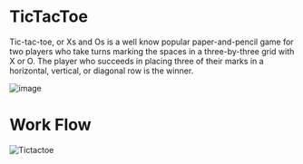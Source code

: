 # TicTacToe

Tic-tac-toe, or Xs and Os is a  well know popular paper-and-pencil game for two players who take turns marking the spaces in a three-by-three grid with X or O.
The player who succeeds in placing three of their marks in a horizontal, vertical, or diagonal row is the winner. 

![image](https://user-images.githubusercontent.com/74519762/232279062-d455da74-22ee-4861-9ea1-fbe987ae26d7.png)

# Work Flow
  ![Tictactoe](https://user-images.githubusercontent.com/74519762/231422741-3b01b2e5-b5cb-4e12-b76e-3c32bb1c2080.PNG)



